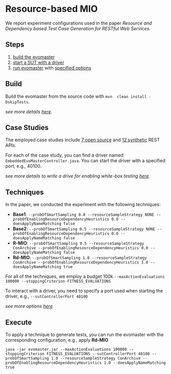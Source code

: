 # Resource-based MIO

We report experiment configurations used in the paper *Resource and Dependency based Test Case Generation for RESTful Web Services*.

## Steps
1. [build the evomaster](#Build)
2. [start a SUT with a driver](#Case-Studies)
3. [run evomaster](#Execute) with [specified options](#Techniques)


## Build
Build the evomaster from the source code with `mvn  clean install -DskipTests`.

*see more details [here](../build.md).*

## Case Studies

The employed case studies include [7 open source](https://github.com/EMResearch/EMB) and [12 synthetic](https://github.com/EMResearch/artificial-rest-api) REST APIs.

For each of the case study, you can find a driver named `EmbeddedEvoMasterController.java`.
You can start the driver with a specified port, e.g., 40100.

*see more details to write a drive for enabling white-box testing [here](../write_driver.md).*

## Techniques

In the paper, we conducted the experiment with the following techniques:
* __Base1__: `--probOfSmartSampling 0.0 --resourceSampleStrategy NONE --probOfEnablingResourceDependencyHeuristics 0.0 --doesApplyNameMatching false`
* __Base2__: `--probOfSmartSampling 0.5 --resourceSampleStrategy NONE --probOfEnablingResourceDependencyHeuristics 0.0 --doesApplyNameMatching false`
* __R-MIO__: `--probOfSmartSampling 0.5 --resourceSampleStrategy ConArchive --probOfEnablingResourceDependencyHeuristics 0.0 --doesApplyNameMatching false`
* __Rd-MIO__: `--probOfSmartSampling 1.0 --resourceSampleStrategy ConArchive --probOfEnablingResourceDependencyHeuristics 1.0 --doesApplyNameMatching true`

For all of the techniques, we employ a budget 100k 
`--maxActionEvaluations 100000 --stoppingCriterion FITNESS_EVALUATIONS`

To interact with a driver, you need to specify a port used when starting the driver, e.g.,
`--sutControllerPort 40100`

*see more options [here](../options.md).*

## Execute

To apply a technique to generate tests, you can run the evomaster with the corresponding configuration,
e.g., apply __Rd-MIO__

`java -jar evomaster.jar --maxActionEvaluations 100000 --stoppingCriterion FITNESS_EVALUATIONS --sutControllerPort 40100 --probOfSmartSampling 1.0 --resourceSampleStrategy ConArchive --probOfEnablingResourceDependencyHeuristics 1.0 --doesApplyNameMatching true`

